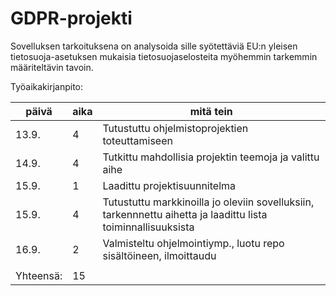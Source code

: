 # GDPR-projekti

Sovelluksen tarkoituksena on analysoida sille syötettäviä EU:n yleisen tietosuoja-asetuksen mukaisia tietosuojaselosteita myöhemmin tarkemmin määriteltävin tavoin.

Työaikakirjanpito:

| päivä         | aika          | mitä tein                         |
| ------------- | ------------- |-------------                      |
| 13.9.         | 4             |Tutustuttu ohjelmistoprojektien toteuttamiseen                                 |
| 14.9.         | 4             |Tutkittu mahdollisia projektin teemoja ja valittu aihe                       |
| 15.9.         | 1             |Laadittu projektisuunnitelma                                                 |
| 15.9.         | 4             |Tutustuttu markkinoilla jo oleviin sovelluksiin, tarkennnettu aihetta ja laadittu lista toiminnallisuuksista 
| 16.9.         | 2             |Valmisteltu ohjelmointiymp., luotu repo sisältöineen, ilmoittaudu            |
|   |  |                      |
| Yhteensä:     | 15            |                                   |

